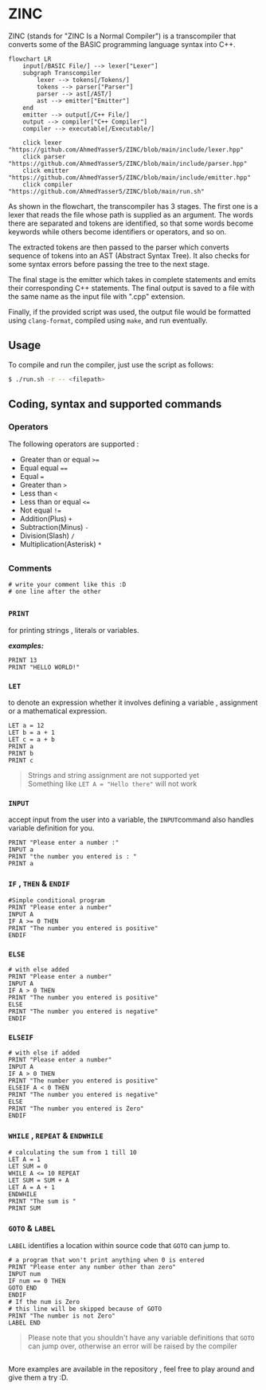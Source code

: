 # ZINC

ZINC (stands for "ZINC Is a Normal Compiler") is a transcompiler that converts
some of the BASIC programming language syntax into C++.

```mermaid
flowchart LR
    input[/BASIC File/] --> lexer["Lexer"]
    subgraph Transcompiler
        lexer --> tokens[/Tokens/]
        tokens --> parser["Parser"]
        parser --> ast[/AST/]
        ast --> emitter["Emitter"]
    end
    emitter --> output[/C++ File/]
    output --> compiler["C++ Compiler"]
    compiler --> executable[/Executable/]

    click lexer "https://github.com/AhmedYasser5/ZINC/blob/main/include/lexer.hpp"
    click parser "https://github.com/AhmedYasser5/ZINC/blob/main/include/parser.hpp"
    click emitter "https://github.com/AhmedYasser5/ZINC/blob/main/include/emitter.hpp"
    click compiler "https://github.com/AhmedYasser5/ZINC/blob/main/run.sh"
```

As shown in the flowchart, the transcompiler has $3$ stages. The first one is a lexer that reads the file whose path is supplied as an argument. The words there are separated and tokens are identified, so that some words become keywords while others become identifiers or operators, and so on.

The extracted tokens are then passed to the parser which converts sequence of tokens into an AST (Abstract Syntax Tree). It also checks for some syntax errors before passing the tree to the next stage.

The final stage is the emitter which takes in complete statements and emits their corresponding C++ statements. The final output is saved to a file with the same name as the input file with ".cpp" extension.

Finally, if the provided script was used, the output file would be formatted using `clang-format`, compiled using `make`, and run eventually.

## Usage

To compile and run the compiler, just use the script as follows:

```bash
$ ./run.sh -r -- <filepath>
```

## Coding, syntax and supported commands
### Operators 
The following operators are supported :
 - Greater than or equal `>=`
 - Equal equal `==`
 - Equal `=`
 - Greater than `>`
 - Less than `<`
 - Less than or equal `<=`
 - Not equal `!=`
 - Addition(Plus)  `+`
 - Subtraction(Minus) `-`
 - Division(Slash) `/`
 - Multiplication(Asterisk) `*`
## 
### Comments 
`# write your comment like this :D`   
`# one line after the other`
##
### `PRINT`
for printing strings , literals or variables.

***examples:***
```
PRINT 13
PRINT "HELLO WORLD!"
```
### `LET`
to denote an expression whether it involves defining a variable , assignment or a mathematical expression.
```
LET a = 12
LET b = a + 1
LET c = a + b 
PRINT a
PRINT b
PRINT c
```

> Strings and string assignment are not supported yet    
> Something like `LET A = "Hello there"` will not work

### `INPUT`
accept input from the user into a variable, the `INPUT`command also handles variable definition for you.
```
PRINT "Please enter a number :"
INPUT a
PRINT "the number you entered is : "
PRINT a
```
### `IF` , `THEN` & `ENDIF`
```
#Simple conditional program
PRINT "Please enter a number"
INPUT A 
IF A >= 0 THEN
PRINT "The number you entered is positive"
ENDIF
```
### `ELSE`
```
# with else added
PRINT "Please enter a number"
INPUT A 
IF A > 0 THEN
PRINT "The number you entered is positive"
ELSE
PRINT "The number you entered is negative"
ENDIF
```
### `ELSEIF`
```
# with else if added
PRINT "Please enter a number"
INPUT A 
IF A > 0 THEN
PRINT "The number you entered is positive"
ELSEIF A < 0 THEN
PRINT "The number you entered is negative"
ELSE
PRINT "The number you entered is Zero"
ENDIF
```
### `WHILE` , `REPEAT` & `ENDWHILE`
```
# calculating the sum from 1 till 10
LET A = 1
LET SUM = 0 
WHILE A <= 10 REPEAT
LET SUM = SUM + A 
LET A = A + 1
ENDWHILE
PRINT "The sum is "
PRINT SUM
```
### `GOTO` & `LABEL`
`LABEL` identifies a location within source code that `GOTO` can jump to.
```
# a program that won't print anything when 0 is entered 
PRINT "Please enter any number other than zero"
INPUT num 
IF num == 0 THEN
GOTO END
ENDIF
# If the num is Zero
# this line will be skipped because of GOTO 
PRINT "The number is not Zero"
LABEL END
```

> Please note that you shouldn't have any variable definitions that `GOTO` can jump over, otherwise an error will be raised by the compiler

##
More examples are available in the repository , feel free to play around and give them a try :D.
